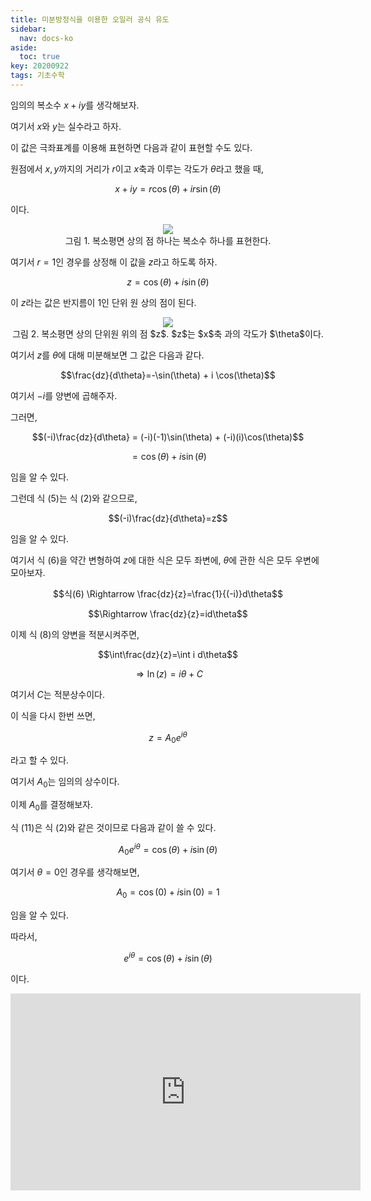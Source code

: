 ```yaml
---
title: 미분방정식을 이용한 오일러 공식 유도
sidebar:
  nav: docs-ko
aside:
  toc: true
key: 20200922
tags: 기초수학
---
```


임의의 복소수 $x+iy$를 생각해보자.

여기서 $x$와 $y$는 실수라고 하자.

이 값은 극좌표계를 이용해 표현하면 다음과 같이 표현할 수도 있다.

원점에서 $x, y$까지의 거리가 $r$이고 $x$축과 이루는 각도가 $\theta$라고 했을 때,

$$x+iy = r\cos(\theta) + i r\sin(\theta)$$

[//]:# (식 1)

이다.

<p align = "center">
  <img src = "https://raw.githubusercontent.com/angeloyeo/angeloyeo.github.io/master/pics/2020-09-22-Euler_Formula_Differential_Equation/pic1.png">
  <br>
  그림 1. 복소평면 상의 점 하나는 복소수 하나를 표현한다.
</p>


여기서 $r=1$인 경우를 상정해 이 값을 $z$라고 하도록 하자.

$$z = \cos(\theta) + i \sin(\theta)$$

[//]:# (식 2)

이 $z$라는 값은 반지름이 1인 단위 원 상의 점이 된다.


<p align = "center">
  <img src = "https://raw.githubusercontent.com/angeloyeo/angeloyeo.github.io/master/pics/2020-09-22-Euler_Formula_Differential_Equation/pic2.png">
  <br>
  그림 2. 복소평면 상의 단위원 위의 점 $z$. $z$는 $x$축 과의 각도가 $\theta$이다.
</p>

여기서 $z$를 $\theta$에 대해 미분해보면 그 값은 다음과 같다.

$$\frac{dz}{d\theta}=-\sin(\theta) + i \cos(\theta)$$

[//]:# (식 3)

여기서 $-i$를 양변에 곱해주자.

그러면,

$$(-i)\frac{dz}{d\theta}  = (-i)(-1)\sin(\theta) + (-i)(i)\cos(\theta)$$

[//]:# (식 4)

$$=\cos(\theta) + i\sin(\theta)$$

[//]:# (식 5)

임을 알 수 있다.


그런데 식 (5)는 식 (2)와 같으므로, 

$$(-i)\frac{dz}{d\theta}=z$$

[//]:# (식 6)

임을 알 수 있다.

여기서 식 (6)을 약간 변형하여 $z$에 대한 식은 모두 좌변에, $\theta$에 관한 식은 모두 우변에 모아보자.

$$식(6) \Rightarrow \frac{dz}{z}=\frac{1}{(-i)}d\theta$$

[//]:# (식 7)

$$\Rightarrow \frac{dz}{z}=id\theta$$

[//]:# (식 8)

 
이제 식 (8)의 양변을 적분시켜주면,

$$\int\frac{dz}{z}=\int i d\theta$$

[//]:# (식 9)

$$\Rightarrow \ln(z)=i\theta + C$$

[//]:# (식 10)

여기서 $C$는 적분상수이다.

이 식을 다시 한번 쓰면,

$$z = A_0 e^{i\theta}$$

[//]:# (식 11)

라고 할 수 있다.

여기서 $A_0$는 임의의 상수이다.


이제 $A_0$를 결정해보자.

식 (11)은 식 (2)와 같은 것이므로 다음과 같이 쓸 수 있다.

$$A_0e^{i\theta}=\cos(\theta) + i \sin(\theta)$$

여기서 $\theta = 0$인 경우를 생각해보면,

$$A_0 = \cos(0)+i\sin(0) = 1$$

임을 알 수 있다.

따라서,

$$e^{i\theta}=\cos(\theta) + i \sin(\theta)$$

이다.

<center>

  <iframe width="560" height="315" src="https://www.youtube.com/embed/GJspUkAsKF4" frameborder="0" allow="accelerometer; autoplay; clipboard-write; encrypted-media; gyroscope; picture-in-picture" allowfullscreen></iframe>
</center>